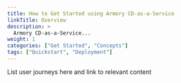 ```yaml
---
title: How to Get Started using Armory CD-as-a-Service
linkTitle: Overview
description: >
  Armory CD-as-a-Service...
weight: 1
categories: ["Get Started", "Concepts"]
tags: ["Quickstart", "Deployment"]
---
```


List user journeys here and link to relevant content
